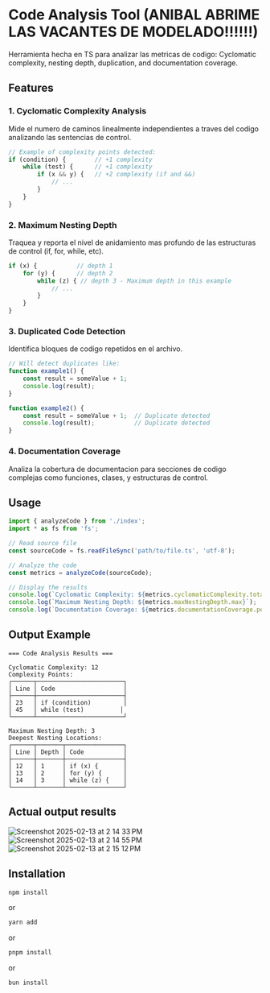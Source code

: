 # Code Analysis Tool (ANIBAL ABRIME LAS VACANTES DE MODELADO!!!!!!)

Herramienta hecha en TS para analizar las metricas de codigo: Cyclomatic complexity, nesting depth, duplication, and documentation coverage.

## Features

### 1. Cyclomatic Complexity Analysis
Mide el numero de caminos linealmente independientes a traves del codigo analizando las sentencias de control.

```typescript
// Example of complexity points detected:
if (condition) {        // +1 complexity
    while (test) {      // +1 complexity
        if (x && y) {   // +2 complexity (if and &&)
            // ...
        }
    }
}
```

### 2. Maximum Nesting Depth
Traquea y reporta el nivel de anidamiento mas profundo de las estructuras de control (if, for, while, etc).

```typescript
if (x) {           // depth 1
    for (y) {      // depth 2
        while (z) { // depth 3 - Maximum depth in this example
            // ...
        }
    }
}
```

### 3. Duplicated Code Detection
Identifica bloques de codigo repetidos en el archivo.

```typescript
// Will detect duplicates like:
function example1() {
    const result = someValue + 1;
    console.log(result);
}

function example2() {
    const result = someValue + 1;  // Duplicate detected
    console.log(result);           // Duplicate detected
}
```

### 4. Documentation Coverage
Analiza la cobertura de documentacion para secciones de codigo complejas como funciones, clases, y estructuras de control.

## Usage

```typescript
import { analyzeCode } from './index';
import * as fs from 'fs';

// Read source file
const sourceCode = fs.readFileSync('path/to/file.ts', 'utf-8');

// Analyze the code
const metrics = analyzeCode(sourceCode);

// Display the results
console.log(`Cyclomatic Complexity: ${metrics.cyclomaticComplexity.total}`);
console.log(`Maximum Nesting Depth: ${metrics.maxNestingDepth.max}`);
console.log(`Documentation Coverage: ${metrics.documentationCoverage.percentage}%`);
```

## Output Example

```
=== Code Analysis Results ===

Cyclomatic Complexity: 12
Complexity Points:
┌──────┬────────────────────────┐
│ Line │ Code                   │
├──────┼────────────────────────┤
│ 23   │ if (condition)         │
│ 45   │ while (test)          │
└──────┴────────────────────────┘

Maximum Nesting Depth: 3
Deepest Nesting Locations:
┌──────┬───────┬────────────────┐
│ Line │ Depth │ Code           │
├──────┼───────┼────────────────┤
│ 12   │ 1     │ if (x) {       │
│ 13   │ 2     │ for (y) {      │
│ 14   │ 3     │ while (z) {    │
└──────┴───────┴────────────────┘
```

## Actual output results
![Screenshot 2025-02-13 at 2 14 33 PM](https://github.com/user-attachments/assets/f6c33e7a-26bd-444e-85cf-efba5ebc7674)
![Screenshot 2025-02-13 at 2 14 55 PM](https://github.com/user-attachments/assets/6afbc3d9-83ea-48bb-b37c-d41ee70ca4ec)
![Screenshot 2025-02-13 at 2 15 12 PM](https://github.com/user-attachments/assets/291b05ef-04f6-42c4-a0c7-169d2b0023e9)


## Installation

```bash
npm install
```
or
```bash
yarn add
```
or
```bash
pnpm install
```
or
```bash
bun install
```

